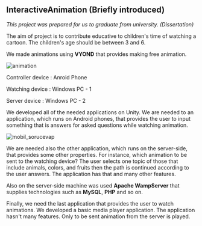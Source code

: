 ## InteractiveAnimation (Briefly introduced)
 *This project was prepared for us to graduate from university. (Dissertation)*

 The aim of project is to contribute educative to children's time of watching a cartoon. 
 The children's age should be between 3 and 6.
 
 We made animations using **VYOND** that provides making free animation.
 
 
 ![animation](https://user-images.githubusercontent.com/61467781/75336036-7daebc00-589b-11ea-8607-8ca403942061.png)
 

 Controller device : Anroid Phone
 
 Watching device   : Windows PC - 1
 
 Server device     : Windows PC - 2

 We developed all of the needed applications on Unity. 
 We are needed to an application, which runs on Android phones, that provides the user to input something that is answers for asked questions while watching animation.
 
 
 ![mobil_sorucevap](https://user-images.githubusercontent.com/61467781/75337619-66bd9900-589e-11ea-8a85-b5fe2a1d2b08.jpg)
 
 
 We are needed also the other application, which runs on the server-side, that provides some other properties. For instance, which animation to be sent to the watching device? The user selects one topic of those that include animals, colors, and fruits then the path is continued according to the user answers.
 The application has that and many other features.
 
 Also on the server-side machine was used **Apache WampServer** that supplies technologies such as **MySQL**, **PHP** and so on.
 
 Finally, we need the last application that provides the user to watch animations. We developed a basic media player application. The application hasn't many features. Only to be sent animation from the server is played.
 
 

